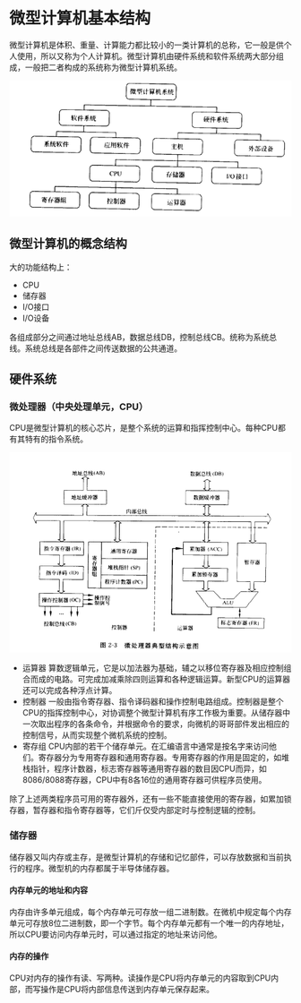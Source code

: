  # 微型计算机基本结构

微型计算机是体积、重量、计算能力都比较小的一类计算机的总称，它一般是供个人使用，所以又称为个人计算机。微型计算机由硬件系统和软件系统两大部分组成，一般把二者构成的系统称为微型计算机系统。

![image-20230214151135038](imgs/image-20230214151135038.png)

## 微型计算机的概念结构

大的功能结构上：

*   CPU
*   储存器
*   I/O接口
*   I/O设备

各组成部分之间通过地址总线AB，数据总线DB，控制总线CB。统称为系统总线。系统总线是各部件之间传送数据的公共通道。

## 硬件系统

### 微处理器（中央处理单元，CPU）
CPU是微型计算机的核心芯片，是整个系统的运算和指挥控制中心。每种CPU都有其特有的指令系统。

![image-20230214152358729](imgs/image-20230214152358729.png)

*   运算器 算数逻辑单元，它是以加法器为基础，辅之以移位寄存器及相应控制组合而成的电路。可完成加减乘除四则运算和各种逻辑运算。新型CPU的运算器还可以完成各种浮点计算。
*   控制器 一般由指令寄存器、指令译码器和操作控制电路组成。控制器是整个CPU的指挥控制中心，对协调整个微型计算机有序工作极为重要。从储存器中一次取出程序的各条命令，并根据命令的要求，向微机的哥哥部件发出相应的控制信号，从而实现整个微机系统的控制。
*   寄存组 CPU内部的若干个储存单元。在汇编语言中通常是按名字来访问他们。寄存器分为专用寄存器和通用寄存器。专用寄存器的作用是固定的，如堆栈指针，程序计数器，标志寄存器等通用寄存器的数目因CPU而异，如8086/8088寄存器，CPU中有8各16位的通用寄存器可供程序员使用。

除了上述两类程序员可用的寄存器外，还有一些不能直接使用的寄存器，如累加锁存器，暂存器和指令寄存器等，它们斤仅受内部定时与控制逻辑的控制。

### 储存器

储存器又叫内存或主存，是微型计算机的存储和记忆部件，可以存放数据和当前执行的程序。微型机的内存都属于半导体储存器。

#### 内存单元的地址和内容

内存由许多单元组成，每个内存单元可存放一组二进制数。在微机中规定每个内存单元可存放8位二进制数，即一个字节。每个内存单元都有一个唯一的内存地址，所以CPU要访问内存单元时，可以通过指定的地址来访问他。

#### 内存的操作

CPU对内存的操作有读、写两种。读操作是CPU将内存单元的内容取到CPU内部，而写操作是CPU将内部信息传送到内存单元保存起来。
























